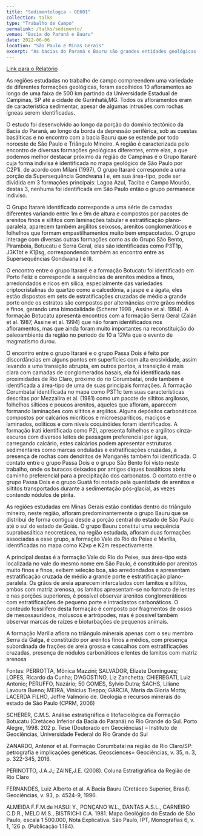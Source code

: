 ```yaml
---
title: "Sedimentologia - GE601"
collection: talks
type: "Trabalho de Campo"
permalink: /talks/sedimento/ 
venue: "Bacia do Paraná e Bauru"
date: 2022-06-06
location: "São Paulo e Minas Gerais"
excerpt: "As bacias do Paraná e Bauru são grandes entidades geológicas com grande relevância nas dinâmicas sedimentares e processos geológicos compreendidos na região sudeste da América do Sul. A bacia Bauru, cuja origem ocorre ao longo do Cretáceo Superior, vem ganhando importância ao longo das últimas décadas, especialmente em razão das descobertas de depósitos minerais economicamente uteis. A bacia do Paraná, localizada na região sudeste do território Brasileiro e ocupando também porções do território da Argentina, Uruguai e Paraguai, é uma bacia sedimentar de idade Ordoviciana-Cretácea, constituindo uma bacia do tipo intracratônica. Ambas estão associadas a processo intempéricos e sedimentares ocorridos no paleocontinente Gondwana, e serão, ao longo deste trabalho, analisadas por meio da análise de dados de superfície, descrição de Afloramentos, registros fotográficos e consultas bibliográficas"
---
```


[Link para o Relatório](https://reysouza.github.io/geo/sedimento.pdf)

  As regiões estudadas no trabalho de campo compreendem uma variedade de diferentes formações geológicas, foram escolhidos 10 afloramentos ao longo de uma faixa de 500 km partindo da Universidade Estadual de Campinas, SP até a cidade de Gurinhatã,MG. Todos os afloramentos eram de característica sedimentar, apesar de algumas intrusões com rochas ígneas serem identificadas.

  O estudo foi desenvolvido ao longo da porção do domínio tectônico da Bacia do Paraná, ao longo da borda da depressão periférica, sob as cuestas basálticas e no encontro com a bacia Bauru que se estende por todo noroeste de São Paulo e Triângulo Mineiro. A região é caracterizada pelo encontro de diversas formações geológicas diferentes, entre elas, a que podemos melhor destacar próximo da região de Campinas é o Grupo Itararé cuja forma indivisa é identificada no mapa geológico de São Paulo por C2P1i. de acordo com Milani (1997), O grupo Itararé corresponde a uma porção da Supersequência Gondwana I e, em sua área-tipo, pode ser dividida em 3 formações principais: Lagoa Azul, Taciba e Campo Mourão, destas 3, nenhuma foi identificada em São Paulo então o grupo permanece indiviso.

  O Grupo Itararé identificado corresponde a uma série de camadas diferentes variando entre 1m e 9m de altura e compostos por pacotes de arenitos finos e siltitos com laminações tabular e estratificação plano-paralela, aparecem também argilitos seixosos, arenitos conglomeráticos e folhelhos que formam empastilhamentos muito bem empacotados. O grupo interage com diversas outras formações como as do Grupo São Bento, Pirambóia, Botucatu e Serra Geral, elas são identificadas como P3T1p, J3K1bt e K1βsg, correspondendo também ao encontro entre as Supersequências Gondwana I e III.

  O encontro entre o grupo Itararé e a formação Botucatu foi identificado em Porto Feliz e corresponde a sequências de arenitos médios a finos, arredondados e ricos em silica, especialmente das variedades criptocristalinas do quartzo como a calcedônia, a jaspe e a ágata, eles estão dispostos em sets de estratificações cruzadas de médio a grande porte onde os estratos são compostos por alternâncias entre grãos médios e finos, gerando uma bimodalidade (Scherer 1998 , Assine et al. 1994). A formação Botucatu apresenta encontros com a formação Serra Geral (Zalán et al. 1987, Assine et al. 1994) que não foram identificados nos afloramentos, mas que ainda foram muito importantes na reconstituição do paleoambiente da região no período de 10 a 12Ma que o evento de magmatismo durou.

  O encontro entre o grupo Itararé e o grupo Passa Dois é feito por discordâncias em alguns pontos em superfícies com alta erosividade, assim levando a uma transição abrupta, em outros pontos, a transição é mais clara com camadas de conglomerados basais, ela foi identificada nas proximidades de Rio Claro, próximo do rio Corumbataí, onde também é identificada a área-tipo de uma de suas principais formações. A formação Corumbataí identificada no mapa como P3T1c tem suas características descritas por Mezzalira et al. (1981) como um pacote de siltitos argilosos, folhelhos silticos e poucos arenitos, aqueles que afloram, aparecem formando laminações com siltitos e argilitos. Alguns depósitos carbonáticos compostos por calcários micríticos e microesparíticos, maciços e laminados, oolíticos e com níveis coquinóides foram identificados. A formação Irati identificada como P2i, apresenta folhelhos e argilitos cinza-escuros com diversos leitos de passagem preferencial por água, carregando calcário, estes calcários podem apresentar estruturas sedimentares como marcas onduladas e estratificações cruzadas, a presença de rochas com dendritos de Manganês também foi identificada. O contato entre o grupo Passa Dois e o grupo São Bento foi visto neste trabalho, onde os buracos deixados por antigos diques basálticos abriu caminho preferencial para a precipitação dos carbonatos.
  O contato entre o grupo Passa Dois e o grupo Guatá foi notado pela quantidade de arenitos e siltitos transportados durante a sedimentação pós-glacial, as vezes contendo nódulos de pirita.

  As regiões estudadas em Minas Gerais estão contidas dentro do triângulo mineiro, neste região, afloram predominantemente o grupo Bauru que se distribui de forma contígua desde a porção central do estado de São Paulo até o sul do estado de Goiás. O grupo Bauru constitui uma sequência suprabasáltica neocretácea, na região estudada, afloram duas formações associadas a esse grupo, a formação Vale do Rio do Peixe e Marília, identificadas no mapa como K2vp e K2m respectivamente.

  A principal destas é a formação Vale do Rio do Peixe, sua área-tipo está localizada no vale do mesmo nome em São Paulo, é constituido por arenitos muito finos a finos, exibem seleção boa, são arredondados e apresentam estratificação cruzada de médio a grande porte e estratificação plano-paralela. Os grãos de areia aparecem intercalados com lamitos e siltitos, ambos com matriz arenosa, os lamitos apresentam-se no formato de lentes e nas porções superiores, é possível observar arenitos conglomeráticos com estratificações de pequeno porte e intraclastos carbonáticos. O conteúdo fossilifero desta formação é composto por fragmentos de ossos de mesossaurídeos, moluscos e artrópodes, mas é possível também observar marcas de raízes e bioturbações de pequenos animais.

  A formação Marília aflora no triângulo minerais apenas com o seu membro Serra da Galga, é constituído por arenitos finos a médios, com presença subordinada de frações de areia grossa e cascalhos com estratificações cruzadas, presença de nódulos carbonáticos e lentes de lamitos com matriz arenosa

Fontes:
PERROTTA, Mônica Mazzini; SALVADOR, Elizete Domingues; LOPES, Ricardo da
Cunha; D'AGOSTINO, Liz Zanchetta; CHIEREGATI, Luiz Antonio; PERUFFO, Nazário;
50
GOMES, Sylvio Dutra; SACHS, Liliane Lavoura Bueno; MEIRA, Vinicius Tieppo;
GARCIA, Maria da Gloria Motta; LACERDA FILHO, Joffre Valmório de. Geologia e
recursos minerais do estado de São Paulo (CPRM, 2006)


SCHERER, C.M.S. Análise estratigráfica e litofaciológica da Formação Botucatu (Cretáceo
Inferior da Bacia do Paraná) no Rio Grande do Sul. Porto Alegre, 1998. 202 p. Tese
(Doutorado em Geociências) – Instituto de Geociências, Universidade Federal do Rio Grande
do Sul

ZANARDO, Antenor et al. Formação Corumbataí na região de Rio Claro/SP: petrografia e
implicações genéticas. Geosciences= Geociências, v. 35, n. 3, p. 322-345, 2016.

PERINOTTO, J.A.J.; ZAINE,J.E. (2008). Coluna Estratigráfica da Região de Rio Claro

FERNANDES, Luiz Alberto et al. A Bacia Bauru (Cretáceo Superior, Brasil). Geociências, v.
93, p. 4524-9, 1996.

ALMEIDA F.F.M.de HASUI Y., PONÇANO W.L., DANTAS A.S.L., CARNEIRO C.D.R.,
MELO M.S., BISTRICHI C.A. 1981. Mapa Geológico do Estado de São Paulo, escala
1:500.000, Nota Explicativa. São Paulo, IPT, Monografias 6, v. 1, 126 p. (Publicação 1.184).
